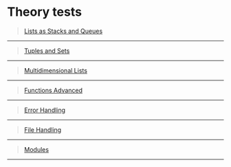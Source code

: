 # Тheory tests

> [Lists as Stacks and Queues](https://forms.gle/AAjwiwGBbQMd7gzF7)
---

> [Tuples and Sets](https://forms.gle/UFrH8CcyNAPipt767)

---

> [Multidimensional Lists](https://forms.gle/9eHzAKfgL1yMqXha6)

---

> [Functions Advanced](https://forms.gle/f9UeurcQWkgJ1o8BA)

---

> [Error Handling](https://forms.gle/3ZrR37XJkWZMyCFP6)

---

> [File Handling](https://forms.gle/iv7priisEBQ34xx8A)

---

> [Modules](https://forms.gle/jEPnhtL2Uky8tgvp7)

---
